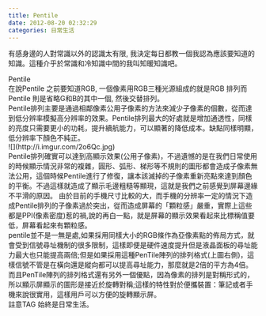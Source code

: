 ```yaml
---
title: Pentile
date: 2012-08-20 02:32:29
categories: 日常生活
---
```


有感身邊的人對常識以外的認識太有限, 我決定每日都教一個我認為應該要知道的知識。這種介乎於常識和冷知識中間的我叫知暖知識吧。

<div>  
</div><div>Pentile</div><div>在說Pentile 之前要知道RGB, 一個像素用RGB三種光源組成的就是RGB 排列而Pentile 則是省略G和B的其中一個, 然後交替排列。</div><div>  
</div> Pentile排列主要是通過相鄰像素公用子像素的方法來減少子像素的個數，從而達到低分辨率模擬高分辨率的效果。Pentile排列最大的好處就是增加通透性，同樣的亮度只需要更小的功耗，提升續航能力，可以顯著的降低成本。缺點同樣明顯，低分辨率下顏色不純正。<div>  
</div><div>![](http://i.imgur.com/2o6Qc.jpg)</div><div>  
</div> Pentile排列確實可以達到高顯示效果(公用子像素)，不過遺憾的是在我們日常使用的時候顯示情況非常的複雜，圓形、弧形、梯形等不規則的圖形都會造成子像素無法公用，這個時候Pentile進行了修復，讓本該滅掉的子像素重新亮點來達到顏色的平衡。不過這樣就造成了顯示毛邊粗糙等顯現，這就是我們之前感覺到屏幕邊緣不平滑的原因。 由於目前的手機尺寸比較的大，而手機的分辨率一定的情況下造成Pentile排列的子像素過於突出，從而造成屏幕的「顆粒感」嚴重，實際上這些都是PPI(像素密度)惹的禍,說的再白一點，就是屏幕的顯示效果看起來比標稱值要低，屏幕看起來有顆粒感。<div> pentile並不是一無是處,如果採用同樣大小的RGB條作為亞像素點的佈局方式，就會受到信號尋址機制的很多限制，這樣即便是硬件速度提升但是液晶面板的尋址能力最大也只能提高兩倍;但是如果採用這種PenTile陣列的排列格式(上圖右側)，這樣信號不管是在橫向還是縱向都可以提高尋址能力，那麼就是2倍的平方為4倍。而且PenTile陣列的排列格式還有另外一個優點，因為像素的排列是對稱形式的，所以顯示屏顯示的圖形是接近於旋轉對稱;這樣的特性對於便攜裝置：筆記或者手機來說很實用，這樣用戶可以方便的旋轉顯示屏。</div><div>  
</div><div>註意TAG 始終是日常生活。</div>